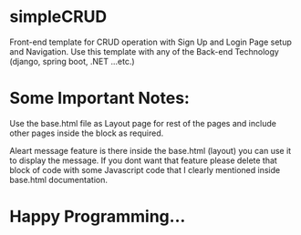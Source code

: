 # simpleCRUD

Front-end template for CRUD operation with Sign Up and Login Page setup and Navigation.
 Use this template with any of the Back-end Technology (django, spring boot, .NET ...etc.)


# Some Important Notes:

Use the base.html file as Layout page for rest of the pages and include other pages inside the block as required.

Aleart message feature is there inside the base.html (layout) you can use it to display the message.
 If you dont want that feature please delete that block of code with some Javascript code that I clearly mentioned inside base.html documentation. 


# Happy Programming...
